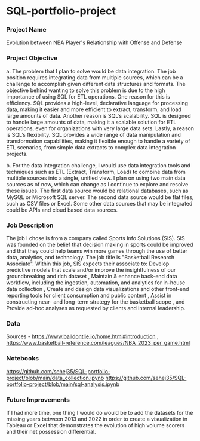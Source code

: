 # SQL-portfolio-project

### Project Name
Evolution between NBA Player's Relationship with Offense and Defense


### Project Objective
   a. The problem that I plan to solve would be data integration. The job position requires integrating data from multiple sources, which can be a challenge to accomplish given different data structures and formats. The objective behind wanting to solve this problem is due to the high importance of using SQL for ETL operations. One reason for this is efficiency. SQL provides a high-level, declarative language for processing data, making it easier and more efficient to extract, transform, and load large amounts of data. Another reason is SQL’s scalability. SQL is designed to handle large amounts of data, making it a scalable solution for ETL operations, even for organizations with very large data sets. Lastly, a reason is SQL’s flexibility. SQL provides a wide range of data manipulation and transformation capabilities, making it flexible enough to handle a variety of ETL scenarios, from simple data extracts to complex data integration projects.
   
   b. For the data integration challenge, I would use data integration tools and techniques such as ETL (Extract, Transform, Load) to combine data from multiple sources into a single, unified view. I plan on using two main data sources as of now, which can change as I continue to explore and resolve these issues. The first data source would be relational databases, such as MySQL or Microsoft SQL server. The second data source would be flat files, such as CSV files or Excel. Some other data sources that may be integrated could be APIs and cloud based data sources. 


### Job Description
The job I chose is from a company called Sports Info Solutions (SIS). SIS was founded on the belief that decision making in sports could be improved and that they could help teams win more games through the use of better data, analytics, and technology.
The job title is "Basketball Research Associate". Within this job, SIS expects their associate to: Develop predictive models that scale and/or improve the insightfulness of our groundbreaking and rich dataset
, Maintain & enhance back-end data workflow, including the ingestion, automation, and analytics for in-house data collection
, Create and design data visualizations and other front-end reporting tools for client consumption and public content
, Assist in constructing near- and long-term strategy for the basketball scope
, and Provide ad-hoc analyses as requested by clients and internal leadership.

### Data
Sources - https://www.balldontlie.io/home.html#introduction , https://www.basketball-reference.com/leagues/NBA_2023_per_game.html

### Notebooks
https://github.com/sehej35/SQL-portfolio-project/blob/main/data_collection.ipynb
https://github.com/sehej35/SQL-portfolio-project/blob/main/sql-analysis.ipynb

### Future Improvements
If I had more time, one thing I would do would be to add the datasets for the missing years between 2013 and 2022 in order to create a visualization in Tableau or Excel that demonstrates the evolution of high volume scorers and their net possession differential.
